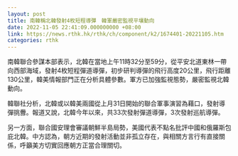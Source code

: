 ```yaml
---
layout: post
title: 南韓稱北韓發射4枚短程導彈　韓軍嚴密監視平壤動向
date: 2022-11-05 22:41:09.000000000 +08:00
link: https://news.rthk.hk/rthk/ch/component/k2/1674401-20221105.htm
categories: rthk
---
```


南韓聯合參謀本部表示，北韓在當地上午11時32分至59分，從平安北道東林一帶向西部海域，發射4枚短程彈道導彈，初步研判導彈的飛行高度20公里，飛行距離130公里，韓美情報部門正在分析具體參數。軍方已加強監視態勢，嚴密監視北韓動向。

韓聯社分析，北韓或以韓美兩國從上月31日開始的聯合軍事演習為藉口，發射導彈挑釁。報道又說，北韓今年以來，共33次發射彈道導彈，3次發射巡航導彈。 

另一方面，聯合國安理會審議朝鮮半島局勢，美國代表不點名批評中國和俄羅斯包庇北韓。中方認為，朝方近期的發射活動並非孤立存在，與相關方言行有直接關係，呼籲美方切實回應朝方正當合理關切。

